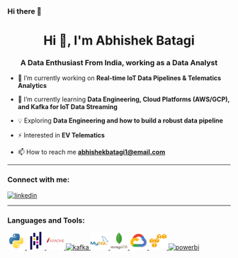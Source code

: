 ### Hi there 👋

<h1 align="center">Hi 👋, I'm Abhishek Batagi</h1>
<h3 align="center">A Data Enthusiast From India, working as a Data Analyst</h3>

- 🔭 I’m currently working on **Real-time IoT Data Pipelines & Telematics Analytics**

- 🌱 I’m currently learning **Data Engineering, Cloud Platforms (AWS/GCP), and Kafka for IoT Data Streaming**

- 💡 Exploring **Data Engineering and how to build a robust data pipeline**

- ⚡ Interested in **EV Telematics**

- 📫 How to reach me **abhishekbatagi1@email.com**

---

<h3 align="left">Connect with me:</h3>
<p align="left">
  <a href="https://www.linkedin.com/in/abhishek-batagi" target="_blank"><img src="https://cdn.jsdelivr.net/npm/simple-icons@3.13.0/icons/linkedin.svg" alt="linkedin" width="40" height="40"/></a>
</p>

---

<h3 align="left">Languages and Tools:</h3>
<p align="left">
  <a href="https://www.python.org" target="_blank" rel="noreferrer"> <img src="https://raw.githubusercontent.com/devicons/devicon/master/icons/python/python-original.svg" alt="python" width="40" height="40"/> </a> 
  <a href="https://pandas.pydata.org/" target="_blank" rel="noreferrer"> <img src="https://raw.githubusercontent.com/devicons/devicon/master/icons/pandas/pandas-original.svg" alt="pandas" width="40" height="40"/> </a>
  <a href="https://spark.apache.org/" target="_blank" rel="noreferrer"> <img src="https://raw.githubusercontent.com/devicons/devicon/master/icons/apache/apache-original-wordmark.svg" alt="spark" width="40" height="40"/> </a>
  <a href="https://kafka.apache.org/" target="_blank" rel="noreferrer"> <img src="[https://upload.wikimedia.org/wikipedia/commons/thumb/0/05/Apache_kafka.svg/512px-Apache_kafka.svg.png](https://e7.pngegg.com/pngimages/929/893/png-clipart-apache-kafka-apache-cassandra-logo-apache-http-server-apache-hadoop-beijing-text-logo-thumbnail.png)" alt="kafka" width="40" height="40"/> </a>
  <a href="https://www.mysql.com/" target="_blank" rel="noreferrer"> <img src="https://raw.githubusercontent.com/devicons/devicon/master/icons/mysql/mysql-original-wordmark.svg" alt="mysql" width="40" height="40"/> </a>
  <a href="https://www.mongodb.com/" target="_blank" rel="noreferrer"> <img src="https://raw.githubusercontent.com/devicons/devicon/master/icons/mongodb/mongodb-original-wordmark.svg" alt="mongodb" width="40" height="40"/> </a>
  <a href="https://cloud.google.com/" target="_blank" rel="noreferrer"> <img src="https://raw.githubusercontent.com/devicons/devicon/master/icons/googlecloud/googlecloud-original.svg" alt="gcp" width="40" height="40"/> </a>
  <a href="https://aws.amazon.com/" target="_blank" rel="noreferrer"> <img src="https://raw.githubusercontent.com/devicons/devicon/master/icons/amazonwebservices/amazonwebservices-original.svg" alt="aws" width="40" height="40"/> </a>
  <a href="https://powerbi.microsoft.com/" target="_blank" rel="noreferrer"> <img src="https://upload.wikimedia.org/wikipedia/commons/c/cf/New_Power_BI_Logo.svg" alt="powerbi" width="40" height="40"/> </a>
</p>
